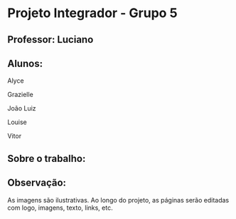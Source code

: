 # Projeto Integrador - Grupo 5

## Professor: Luciano

## Alunos: 
Alyce

Grazielle

João Luiz

Louise

Vitor

## Sobre o trabalho:

## Observação:
As imagens são ilustrativas. Ao longo do projeto, as páginas serão editadas com logo, imagens, texto, links, etc.
